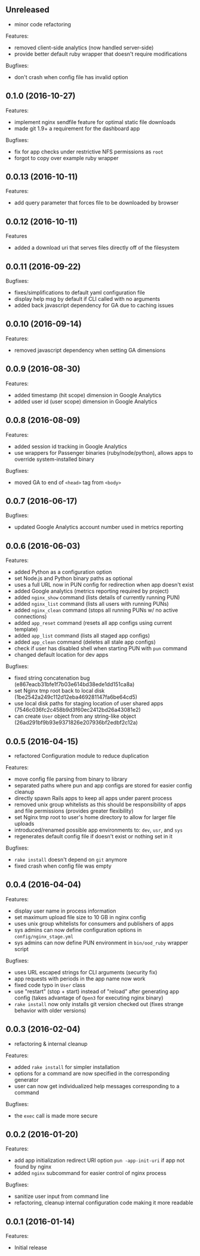 ## Unreleased

- minor code refactoring

Features:

  - removed client-side analytics (now handled server-side)
  - provide better default ruby wrapper that doesn't require modifications

Bugfixes:

  - don't crash when config file has invalid option

## 0.1.0 (2016-10-27)

Features:

  - implement nginx sendfile feature for optimal static file downloads
  - made git 1.9+ a requirement for the dashboard app

Bugfixes:

  - fix for app checks under restrictive NFS permissions as `root`
  - forgot to copy over example ruby wrapper

## 0.0.13 (2016-10-11)

Features:

  - add query parameter that forces file to be downloaded by browser

## 0.0.12 (2016-10-11)

Features

  - added a download uri that serves files directly off of the filesystem

## 0.0.11 (2016-09-22)

Bugfixes:

  - fixes/simplifications to default yaml configuration file
  - display help msg by default if CLI called with no arguments
  - added back javascript dependency for GA due to caching issues

## 0.0.10 (2016-09-14)

Features:

  - removed javascript dependency when setting GA dimensions

## 0.0.9 (2016-08-30)

Features:

  - added timestamp (hit scope) dimension in Google Analytics
  - added user id (user scope) dimension in Google Analytics

## 0.0.8 (2016-08-09)

Features:

  - added session id tracking in Google Analytics
  - use wrappers for Passenger binaries (ruby/node/python), allows apps to
    override system-installed binary

Bugfixes:

  - moved GA to end of `<head>` tag from `<body>`

## 0.0.7 (2016-06-17)

Bugfixes:

  - updated Google Analytics account number used in metrics reporting

## 0.0.6 (2016-06-03)

Features:

  - added Python as a configuration option
  - set Node.js and Python binary paths as optional
  - uses a full URL now in PUN config for redirection when app doesn't exist
  - added Google analytics (metrics reporting required by project)
  - added `nginx_show` command (lists details of currently running PUN)
  - added `nginx_list` command (lists all users with running PUNs)
  - added `nginx_clean` command (stops all running PUNs w/ no active connections)
  - added `app_reset` command (resets all app configs using current template)
  - added `app_list` command (lists all staged app configs)
  - added `app_clean` command (deletes all stale app configs)
  - check if user has disabled shell when starting PUN with `pun` command
  - changed default location for dev apps

Bugfixes:

  - fixed string concatenation bug (e867eacb31bfe1f7b03e614bd38ede1dd151ca8a)
  - set Nginx tmp root back to local disk (1be2542a249c112d12eba469281147fa6be64cd5)
  - use local disk paths for staging location of user shared apps (7546c036fc2c458b9d3f60ec2412bd26a43081e2)
  - can create `User` object from any string-like object (26ad291bf9b93e9371826e207936bf2edbf2c12a)


## 0.0.5 (2016-04-15)

  - refactored Configuration module to reduce duplication

Features:

  - move config file parsing from binary to library
  - separated paths where pun and app configs are stored for easier config
    cleanup
  - directly spawn Rails apps to keep all apps under parent process
  - removed unix group whitelists as this should be responsibility of apps and
    file permissions (provides greater flexibility)
  - set Nginx tmp root to user's home directory to allow for larger file
    uploads
  - introduced/renamed possible app environments to: `dev`, `usr`, and `sys`
  - regenerates default config file if doesn't exist or nothing set in it

Bugfixes:

  - `rake install` doesn't depend on `git` anymore
  - fixed crash when config file was empty

## 0.0.4 (2016-04-04)

Features:

  - display user name in process information
  - set maximum upload file size to 10 GB in nginx config
  - uses unix group whitelists for consumers and publishers of apps
  - sys admins can now define configuration options in `config/nginx_stage.yml`
  - sys admins can now define PUN environment in `bin/ood_ruby` wrapper script

Bugfixes:

  - uses URL escaped strings for CLI arguments (security fix)
  - app requests with periods in the app name now work
  - fixed code typo in `User` class
  - use "restart" (stop + start) instead of "reload" after generating app
    config (takes advantage of `Open3` for executing nginx binary)
  - `rake install` now only installs git version checked out (fixes strange
    behavior with older versions)

## 0.0.3 (2016-02-04)

  - refactoring & internal cleanup

Features:

  - added `rake install` for simpler installation
  - options for a command are now specified in the corresponding generator
  - user can now get individualized help messages corresponding to a command

Bugfixes:

  - the `exec` call is made more secure

## 0.0.2 (2016-01-20)

Features:

  - add app initialization redirect URI option `pun -app-init-uri` if app not
    found by nginx
  - added `nginx` subcommand for easier control of nginx process

Bugfixes:

  - sanitize user input from command line
  - refactoring, cleanup internal configuration code making it more readable

## 0.0.1 (2016-01-14)

Features:

  - Initial release
